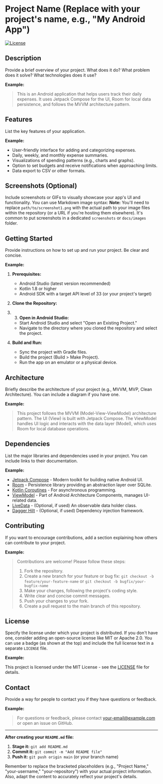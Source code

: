 # Project Name (Replace with your project's name, e.g., "My Android App")

[![License](https://img.shields.io/badge/License-MIT-blue.svg)](https://opensource.org/licenses/MIT)  <!-- Replace with your actual license if different -->

## Description

Provide a brief overview of your project. What does it do? What problem does it solve? What technologies does it use?

**Example:**

> This is an Android application that helps users track their daily expenses. It uses Jetpack Compose for the UI, Room for local data persistence, and follows the MVVM architecture pattern.

## Features

List the key features of your application.

**Example:**

*   User-friendly interface for adding and categorizing expenses.
*   Daily, weekly, and monthly expense summaries.
*   Visualizations of spending patterns (e.g., charts and graphs).
*   Option to set budgets and receive notifications when approaching limits.
*   Data export to CSV or other formats.

## Screenshots (Optional)

Include screenshots or GIFs to visually showcase your app's UI and functionality.  You can use Markdown image syntax:
**Note:**  You'll need to replace `path/to/screenshot1.png` with the actual path to your image files within the repository (or a URL if you're hosting them elsewhere).  It's common to put screenshots in a dedicated `screenshots` or `docs/images` folder.

## Getting Started

Provide instructions on how to set up and run your project.  Be clear and concise.

**Example:**

1.  **Prerequisites:**
    *   Android Studio (latest version recommended)
    *   Kotlin 1.8 or higher
    *   Android SDK with a target API level of 33 (or your project's target)

2.  **Clone the Repository:**
3.  3.  **Open in Android Studio:**
    *   Start Android Studio and select "Open an Existing Project."
    *   Navigate to the directory where you cloned the repository and select the project.

4.  **Build and Run:**
    *   Sync the project with Gradle files.
    *   Build the project (Build > Make Project).
    *   Run the app on an emulator or a physical device.

## Architecture

Briefly describe the architecture of your project (e.g., MVVM, MVP, Clean Architecture).  You can include a diagram if you have one.

**Example:**

> This project follows the MVVM (Model-View-ViewModel) architecture pattern.  The UI (View) is built with Jetpack Compose.  The ViewModel handles UI logic and interacts with the data layer (Model), which uses Room for local database operations.

## Dependencies

List the major libraries and dependencies used in your project.  You can include links to their documentation.

**Example:**

*   [Jetpack Compose](https://developer.android.com/jetpack/compose) - Modern toolkit for building native Android UI.
*   [Room](https://developer.android.com/training/data-storage/room) - Persistence library providing an abstraction layer over SQLite.
*   [Kotlin Coroutines](https://kotlinlang.org/docs/coroutines-overview.html) - For asynchronous programming.
*   [ViewModel](https://developer.android.com/topic/libraries/architecture/viewmodel) - Part of Android Architecture Components, manages UI-related data.
*   [LiveData](https://developer.android.com/topic/libraries/architecture/livedata) - (Optional, if used) An observable data holder class.
*   [Dagger Hilt](https://dagger.dev/hilt/) - (Optional, if used) Dependency injection framework.

## Contributing

If you want to encourage contributions, add a section explaining how others can contribute to your project.

**Example:**

> Contributions are welcome!  Please follow these steps:
>
> 1.  Fork the repository.
> 2.  Create a new branch for your feature or bug fix:  `git checkout -b feature/your-feature-name` or `git checkout -b bugfix/your-bugfix-name`
> 3.  Make your changes, following the project's coding style.
> 4.  Write clear and concise commit messages.
> 5.  Push your changes to your fork.
> 6.  Create a pull request to the main branch of this repository.

## License

Specify the license under which your project is distributed.  If you don't have one, consider adding an open-source license like MIT or Apache 2.0.  You can use a badge (as shown at the top) and include the full license text in a separate `LICENSE` file.

**Example:**

This project is licensed under the MIT License - see the [LICENSE](LICENSE) file for details.

## Contact

Provide a way for people to contact you if they have questions or feedback.

**Example:**

> For questions or feedback, please contact [your-email@example.com](mailto:your-email@example.com) or open an issue on GitHub.

---

**After creating your `README.md` file:**

1.  **Stage it:**  `git add README.md`
2.  **Commit it:** `git commit -m "Add README file"`
3.  **Push it:**  `git push origin main`  (or your branch name)

Remember to replace the bracketed placeholders (e.g., "Project Name," "your-username," "your-repository") with your actual project information.  Also, adapt the content to accurately reflect your project's details.
